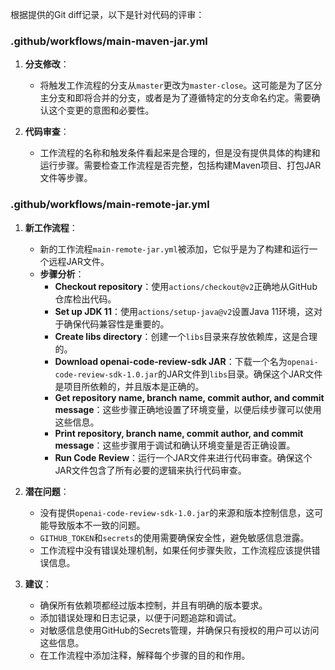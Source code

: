 根据提供的Git diff记录，以下是针对代码的评审：

### .github/workflows/main-maven-jar.yml
1. **分支修改**：
   - 将触发工作流程的分支从`master`更改为`master-close`。这可能是为了区分主分支和即将合并的分支，或者是为了遵循特定的分支命名约定。需要确认这个变更的意图和必要性。

2. **代码审查**：
   - 工作流程的名称和触发条件看起来是合理的，但是没有提供具体的构建和运行步骤。需要检查工作流程是否完整，包括构建Maven项目、打包JAR文件等步骤。

### .github/workflows/main-remote-jar.yml
1. **新工作流程**：
   - 新的工作流程`main-remote-jar.yml`被添加，它似乎是为了构建和运行一个远程JAR文件。
   - **步骤分析**：
     - **Checkout repository**：使用`actions/checkout@v2`正确地从GitHub仓库检出代码。
     - **Set up JDK 11**：使用`actions/setup-java@v2`设置Java 11环境，这对于确保代码兼容性是重要的。
     - **Create libs directory**：创建一个`libs`目录来存放依赖库，这是合理的。
     - **Download openai-code-review-sdk JAR**：下载一个名为`openai-code-review-sdk-1.0.jar`的JAR文件到`libs`目录。确保这个JAR文件是项目所依赖的，并且版本是正确的。
     - **Get repository name, branch name, commit author, and commit message**：这些步骤正确地设置了环境变量，以便后续步骤可以使用这些信息。
     - **Print repository, branch name, commit author, and commit message**：这些步骤用于调试和确认环境变量是否正确设置。
     - **Run Code Review**：运行一个JAR文件来进行代码审查。确保这个JAR文件包含了所有必要的逻辑来执行代码审查。

2. **潜在问题**：
   - 没有提供`openai-code-review-sdk-1.0.jar`的来源和版本控制信息，这可能导致版本不一致的问题。
   - `GITHUB_TOKEN`和`secrets`的使用需要确保安全性，避免敏感信息泄露。
   - 工作流程中没有错误处理机制，如果任何步骤失败，工作流程应该提供错误信息。

3. **建议**：
   - 确保所有依赖项都经过版本控制，并且有明确的版本要求。
   - 添加错误处理和日志记录，以便于问题追踪和调试。
   - 对敏感信息使用GitHub的Secrets管理，并确保只有授权的用户可以访问这些信息。
   - 在工作流程中添加注释，解释每个步骤的目的和作用。